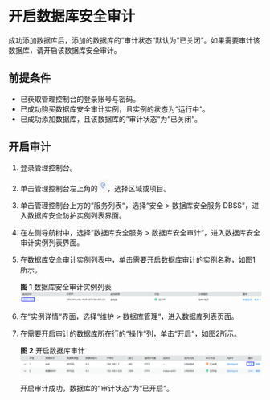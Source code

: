 # 开启数据库安全审计<a name="ZH-CN_TOPIC_0145057361"></a>

成功添加数据库后，添加的数据库的“审计状态“默认为“已关闭“。如果需要审计该数据库，请开启该数据库安全审计。

## 前提条件<a name="section070891116319"></a>

-   已获取管理控制台的登录账号与密码。
-   已成功购买数据库安全审计实例，且实例的状态为“运行中“。
-   已成功添加数据库，且该数据库的“审计状态“为“已关闭“。

## 开启审计<a name="section56718271349"></a>

1.  登录管理控制台。
2.  单击管理控制台左上角的![](figures/项目.png)，选择区域或项目。
3.  单击管理控制台上方的“服务列表“，选择“安全  \>  数据库安全服务 DBSS“，进入数据库安全防护实例列表界面。
4.  在左侧导航树中，选择“数据库安全服务  \>  数据库安全审计“，进入数据库安全审计实例列表界面。
5.  在数据库安全审计实例列表中，单击需要开启数据库审计的实例名称，如[图1](#fig99553501795)所示。

    **图 1**  数据库安全审计实例列表<a name="fig99553501795"></a>  
    ![](figures/数据库安全审计实例列表.png "数据库安全审计实例列表")

6.  在“实例详情“界面，选择“维护  \>  数据库管理“，进入数据库列表页面。
7.  在需要开启审计的数据库所在行的“操作“列，单击“开启“，如[图2](#fig1646412835312)所示。

    **图 2**  开启数据库审计<a name="fig1646412835312"></a>  
    ![](figures/开启数据库审计.png "开启数据库审计")

    开启审计成功，数据库的“审计状态“为“已开启“。



